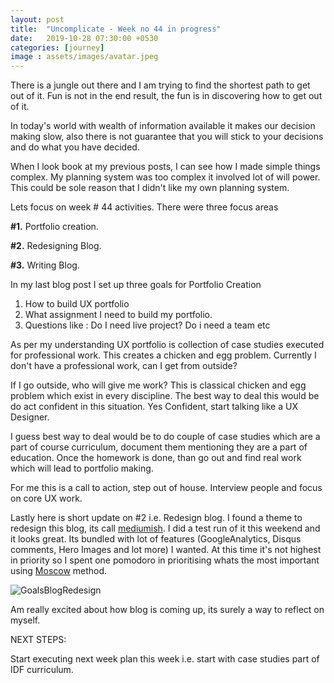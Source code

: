 ```yaml
---
layout: post
title:  "Uncomplicate - Week no 44 in progress"
date:   2019-10-28 07:30:00 +0530
categories: [journey]
image : assets/images/avatar.jpeg
---
```


There is a jungle out there and I am trying to find the shortest path to get out of it.   Fun is not in the end result, the fun is in discovering how to get out of it. 

In today's world with wealth of information available it makes our decision making slow, also there is not guarantee that you will stick to your decisions and do what you have decided.

When I look book at my previous posts, I can see how I made simple things complex.  My planning system was too complex it involved lot of will power.  This could be sole reason that I didn't like my own planning system.  

Lets focus on week # 44 activities. There were three focus areas

**#1.** Portfolio creation.

**#2.** Redesigning Blog.

**#3.** Writing Blog.

In my last blog post I set up three goals for Portfolio Creation

1. How to build UX portfolio
2. What assignment I need to build my portfolio.  
3. Questions like : Do I need live project? Do i need a team etc

As per my understanding UX portfolio is collection of case studies executed for professional work. This creates a chicken and egg problem.  Currently I don't have a professional work, can I get from outside?

If I go outside, who will give me work?  This is classical chicken and egg problem which exist in every discipline.  The best way to deal this would be do act confident in this situation. Yes Confident, start talking like a UX Designer.

I guess best way to deal would be to do couple of case studies which are a part of course curriculum, document them mentioning they are a part of education.  Once the homework is done, than go out and find real work which will lead to portfolio making.  

For me this is a call to action, step out of house.  Interview people and focus on core UX work.  

Lastly here is short update on #2 i.e. Redesign blog.  I found a theme to redesign this blog, its call [mediumish](https://github.com/wowthemesnet/mediumish-theme-jekyll).  I did a test run of it this weekend and it looks great.  Its bundled with lot of features (GoogleAnalytics, Disqus comments, Hero Images and lot more) I wanted.   At this time it's not highest in priority so I spent one pomodoro in prioritising whats the most important using [Moscow](https://en.wikipedia.org/wiki/MoSCoW_method) method.

![GoalsBlogRedesign]({{site.baseurl}}/assets/images/mysecondlifemoscow.jpg)

Am really excited about how blog is coming up, its surely a way to reflect on myself.

NEXT STEPS:

Start executing next week plan this week i.e. start with case studies part of IDF curriculum. 



